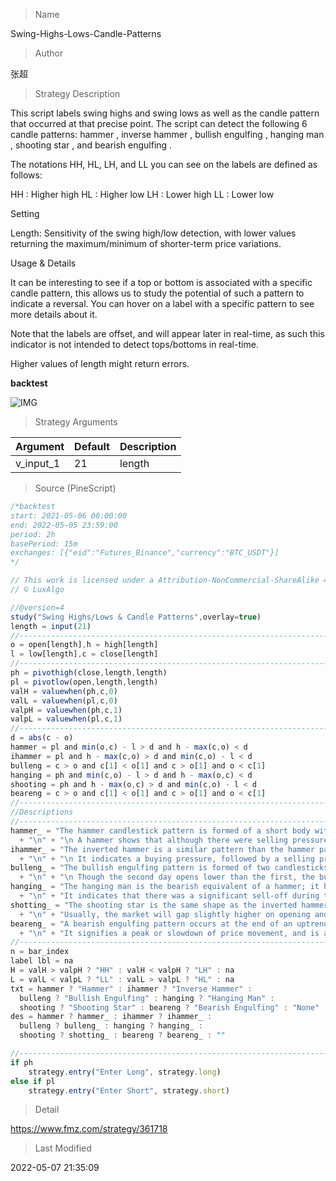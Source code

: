 
> Name

Swing-Highs-Lows-Candle-Patterns

> Author

张超

> Strategy Description

This script labels swing highs and swing lows as well as the candle pattern that occurred at that precise point. The script can detect the following 6 candle patterns: hammer , inverse hammer , bullish engulfing , hanging man , shooting star , and bearish engulfing .

The notations HH, HL, LH, and LL you can see on the labels are defined as follows:

HH : Higher high
HL : Higher low
LH : Lower high
LL : Lower low

Setting

Length: Sensitivity of the swing high/low detection, with lower values returning the maximum/minimum of shorter-term price variations.

Usage & Details

It can be interesting to see if a top or bottom is associated with a specific candle pattern, this allows us to study the potential of such a pattern to indicate a reversal. You can hover on a label with a specific pattern to see more details about it.

Note that the labels are offset, and will appear later in real-time, as such this indicator is not intended to detect tops/bottoms in real-time.

Higher values of length might return errors.

**backtest**

 ![IMG](https://www.fmz.com/upload/asset/be36dc9f3162c7d660.jpg) 

> Strategy Arguments



|Argument|Default|Description|
|----|----|----|
|v_input_1|21|length|


> Source (PineScript)

``` javascript
/*backtest
start: 2021-05-06 00:00:00
end: 2022-05-05 23:59:00
period: 2h
basePeriod: 15m
exchanges: [{"eid":"Futures_Binance","currency":"BTC_USDT"}]
*/

// This work is licensed under a Attribution-NonCommercial-ShareAlike 4.0 International (CC BY-NC-SA 4.0) https://creativecommons.org/licenses/by-nc-sa/4.0/
// © LuxAlgo

//@version=4
study("Swing Highs/Lows & Candle Patterns",overlay=true)
length = input(21)
//------------------------------------------------------------------------------
o = open[length],h = high[length]
l = low[length],c = close[length]
//------------------------------------------------------------------------------
ph = pivothigh(close,length,length)
pl = pivotlow(open,length,length)
valH = valuewhen(ph,c,0)
valL = valuewhen(pl,c,0)
valpH = valuewhen(ph,c,1)
valpL = valuewhen(pl,c,1)
//------------------------------------------------------------------------------
d = abs(c - o)
hammer = pl and min(o,c) - l > d and h - max(c,o) < d
ihammer = pl and h - max(c,o) > d and min(c,o) - l < d
bulleng = c > o and c[1] < o[1] and c > o[1] and o < c[1]
hanging = ph and min(c,o) - l > d and h - max(o,c) < d
shooting = ph and h - max(o,c) > d and min(c,o) - l < d
beareng = c > o and c[1] < o[1] and c > o[1] and o < c[1]
//------------------------------------------------------------------------------
//Descriptions
//------------------------------------------------------------------------------
hammer_ = "The hammer candlestick pattern is formed of a short body with a long lower wick, and is found at the bottom of a downward trend."
  + "\n" + "\n A hammer shows that although there were selling pressures during the day, ultimately a strong buying pressure drove the price back up." 
ihammer_ = "The inverted hammer is a similar pattern than the hammer pattern. The only difference being that the upper wick is long, while the lower wick is short."
  + "\n" + "\n It indicates a buying pressure, followed by a selling pressure that was not strong enough to drive the market price down. The inverse hammer suggests that buyers will soon have control of the market."
bulleng_ = "The bullish engulfing pattern is formed of two candlesticks. The first candle is a short red body that is completely engulfed by a larger green candle"
  + "\n" + "\n Though the second day opens lower than the first, the bullish market pushes the price up, culminating in an obvious win for buyers"
hanging_ = "The hanging man is the bearish equivalent of a hammer; it has the same shape but forms at the end of an uptrend."
  + "\n" + "It indicates that there was a significant sell-off during the day, but that buyers were able to push the price up again. The large sell-off is often seen as an indication that the bulls are losing control of the market."
shotting_ = "The shooting star is the same shape as the inverted hammer, but is formed in an uptrend: it has a small lower body, and a long upper wick."
  + "\n" + "Usually, the market will gap slightly higher on opening and rally to an intra-day high before closing at a price just above the open – like a star falling to the ground."
beareng_ = "A bearish engulfing pattern occurs at the end of an uptrend. The first candle has a small green body that is engulfed by a subsequent long red candle."
  + "\n" + "It signifies a peak or slowdown of price movement, and is a sign of an impending market downturn. The lower the second candle goes, the more significant the trend is likely to be."
//------------------------------------------------------------------------------
n = bar_index
label lbl = na
H = valH > valpH ? "HH" : valH < valpH ? "LH" : na
L = valL < valpL ? "LL" : valL > valpL ? "HL" : na
txt = hammer ? "Hammer" : ihammer ? "Inverse Hammer" :
  bulleng ? "Bullish Engulfing" : hanging ? "Hanging Man" :
  shooting ? "Shooting Star" : beareng ? "Bearish Engulfing" : "None"
des = hammer ? hammer_ : ihammer ? ihammer_ :
  bulleng ? bulleng_ : hanging ? hanging_ :
  shooting ? shotting_ : beareng ? beareng_ : ""

//------------------------------------------------------------------------------
if ph
    strategy.entry("Enter Long", strategy.long)
else if pl
    strategy.entry("Enter Short", strategy.short)
```

> Detail

https://www.fmz.com/strategy/361718

> Last Modified

2022-05-07 21:35:09
